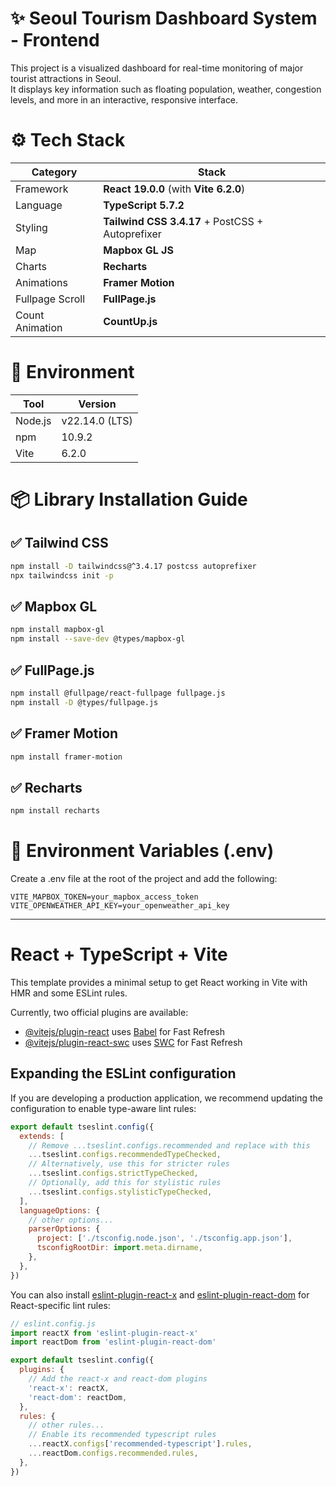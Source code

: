 # ✨ Seoul Tourism Dashboard System - Frontend

This project is a visualized dashboard for real-time monitoring of major tourist attractions in Seoul.  
It displays key information such as floating population, weather, congestion levels, and more in an interactive, responsive interface.

# ⚙️ Tech Stack

| Category | Stack |
|----------|-------|
| Framework | **React 19.0.0** (with **Vite 6.2.0**) |
| Language | **TypeScript 5.7.2** |
| Styling | **Tailwind CSS 3.4.17** + PostCSS + Autoprefixer |
| Map | **Mapbox GL JS** |
| Charts | **Recharts** |
| Animations | **Framer Motion** |
| Fullpage Scroll | **FullPage.js** |
| Count Animation | **CountUp.js** |

# 🧪 Environment

| Tool | Version |
|-----|-----|
| Node.js | v22.14.0 (LTS) |
| npm | 10.9.2 |
| Vite | 6.2.0 |

# 📦 Library Installation Guide
## ✅ Tailwind CSS
```bash
npm install -D tailwindcss@^3.4.17 postcss autoprefixer
npx tailwindcss init -p
```

## ✅ Mapbox GL
```bash
npm install mapbox-gl
npm install --save-dev @types/mapbox-gl
```

## ✅ FullPage.js
```bash
npm install @fullpage/react-fullpage fullpage.js
npm install -D @types/fullpage.js
```

## ✅ Framer Motion
```bash
npm install framer-motion
```

## ✅ Recharts
```bash
npm install recharts
```

# 🔐 Environment Variables (.env)
Create a .env file at the root of the project and add the following:

```env
VITE_MAPBOX_TOKEN=your_mapbox_access_token
VITE_OPENWEATHER_API_KEY=your_openweather_api_key
```

---

# React + TypeScript + Vite

This template provides a minimal setup to get React working in Vite with HMR and some ESLint rules.

Currently, two official plugins are available:

- [@vitejs/plugin-react](https://github.com/vitejs/vite-plugin-react/blob/main/packages/plugin-react/README.md) uses [Babel](https://babeljs.io/) for Fast Refresh
- [@vitejs/plugin-react-swc](https://github.com/vitejs/vite-plugin-react-swc) uses [SWC](https://swc.rs/) for Fast Refresh

## Expanding the ESLint configuration

If you are developing a production application, we recommend updating the configuration to enable type-aware lint rules:

```js
export default tseslint.config({
  extends: [
    // Remove ...tseslint.configs.recommended and replace with this
    ...tseslint.configs.recommendedTypeChecked,
    // Alternatively, use this for stricter rules
    ...tseslint.configs.strictTypeChecked,
    // Optionally, add this for stylistic rules
    ...tseslint.configs.stylisticTypeChecked,
  ],
  languageOptions: {
    // other options...
    parserOptions: {
      project: ['./tsconfig.node.json', './tsconfig.app.json'],
      tsconfigRootDir: import.meta.dirname,
    },
  },
})
```

You can also install [eslint-plugin-react-x](https://github.com/Rel1cx/eslint-react/tree/main/packages/plugins/eslint-plugin-react-x) and [eslint-plugin-react-dom](https://github.com/Rel1cx/eslint-react/tree/main/packages/plugins/eslint-plugin-react-dom) for React-specific lint rules:

```js
// eslint.config.js
import reactX from 'eslint-plugin-react-x'
import reactDom from 'eslint-plugin-react-dom'

export default tseslint.config({
  plugins: {
    // Add the react-x and react-dom plugins
    'react-x': reactX,
    'react-dom': reactDom,
  },
  rules: {
    // other rules...
    // Enable its recommended typescript rules
    ...reactX.configs['recommended-typescript'].rules,
    ...reactDom.configs.recommended.rules,
  },
})
```
